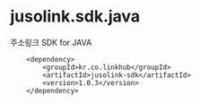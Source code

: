 jusolink.sdk.java
================

주소링크 SDK for JAVA


		<dependency>
			<groupId>kr.co.linkhub</groupId>
			<artifactId>jusolink-sdk</artifactId>
			<version>1.0.3</version>
		</dependency>
